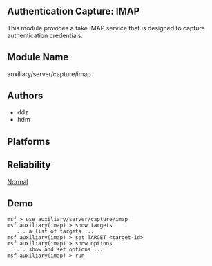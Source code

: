 ## Authentication Capture: IMAP

This module provides a fake IMAP service that is designed to 
capture authentication credentials.


## Module Name
auxiliary/server/capture/imap

## Authors
* ddz
* hdm





## Platforms


## Reliability
[Normal](https://github.com/rapid7/metasploit-framework/wiki/Exploit-Ranking)

## Demo

```
msf > use auxiliary/server/capture/imap
msf auxiliary(imap) > show targets
   ... a list of targets ...
msf auxiliary(imap) > set TARGET <target-id>
msf auxiliary(imap) > show options
   ... show and set options ...
msf auxiliary(imap) > run
```
    
    